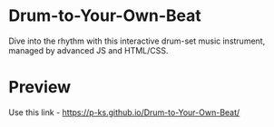 # Drum-to-Your-Own-Beat
Dive into the rhythm with this interactive drum-set music instrument, managed by advanced JS and HTML/CSS.

# Preview
Use this link - https://p-ks.github.io/Drum-to-Your-Own-Beat/
